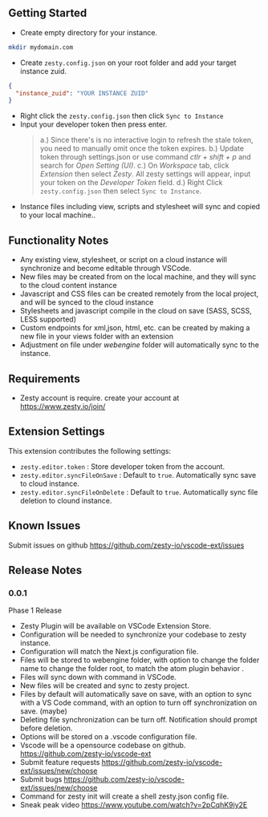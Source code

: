 ## Getting Started

- Create empty directory for your instance.

```bash
mkdir mydomain.com
```

- Create `zesty.config.json` on your root folder and add your target instance zuid.

```json
{
  "instance_zuid": "YOUR INSTANCE ZUID"
}
```

- Right click the `zesty.config.json` then click `Sync to Instance`
- Input your developer token then press enter.
  > a.) Since there's is no interactive login to refresh the stale token, you need to manually omit once the token expires.
  > b.) Update token through settings.json or use command _ctlr + shift + p_ and search for _Open Setting (UI)_.
  > c.) On _Workspace_ tab, click _Extension_ then select _Zesty_. All zesty settings will appear, input your token on the _Developer Token_ field.
  > d.) Right Click `zesty.config.json` then select `Sync to Instance`.
- Instance files including view, scripts and stylesheet will sync and copied to your local machine..

## Functionality Notes

- Any existing view, stylesheet, or script on a cloud instance will synchronize and become editable through VSCode.
- New files may be created from on the local machine, and they will sync to the cloud content instance
- Javascript and CSS files can be created remotely from the local project, and will be synced to the cloud instance
- Stylesheets and javascript compile in the cloud on save (SASS, SCSS, LESS supported)
- Custom endpoints for xml,json, html, etc. can be created by making a new file in your views folder with an extension
- Adjustment on file under _webengine_ folder will automatically sync to the instance.

## Requirements

- Zesty account is require. create your account at https://www.zesty.io/join/

## Extension Settings

This extension contributes the following settings:

- `zesty.editor.token` : Store developer token from the account.
- `zesty.editor.syncFileOnSave` : Default to `true`. Automatically sync save to cloud instance.
- `zesty.editor.syncFileOnDelete` : Default to `true`. Automatically sync file deletion to clound instance.

## Known Issues

Submit issues on github https://github.com/zesty-io/vscode-ext/issues

## Release Notes

### 0.0.1

Phase 1 Release

- Zesty Plugin will be available on VSCode Extension Store.
- Configuration will be needed to synchronize your codebase to zesty instance.
- Configuration will match the Next.js configuration file.
- Files will be stored to webengine folder, with option to change the folder name to change the folder root, to match the atom plugin behavior .
- Files will sync down with command in VSCode.
- New files will be created and sync to zesty project.
- Files by default will automatically save on save, with an option to sync with a VS Code command, with an option to turn off synchronization on save. (maybe)
- Deleting file synchronization can be turn off. Notification should prompt before deletion.
- Options will be stored on a .vscode configuration file.
- Vscode will be a opensource codebase on github. https://github.com/zesty-io/vscode-ext
- Submit feature requests https://github.com/zesty-io/vscode-ext/issues/new/choose
- Submit bugs https://github.com/zesty-io/vscode-ext/issues/new/choose
- Command for zesty init will create a shell zesty.json config file.
- Sneak peak video https://www.youtube.com/watch?v=2pCqhK9iy2E

